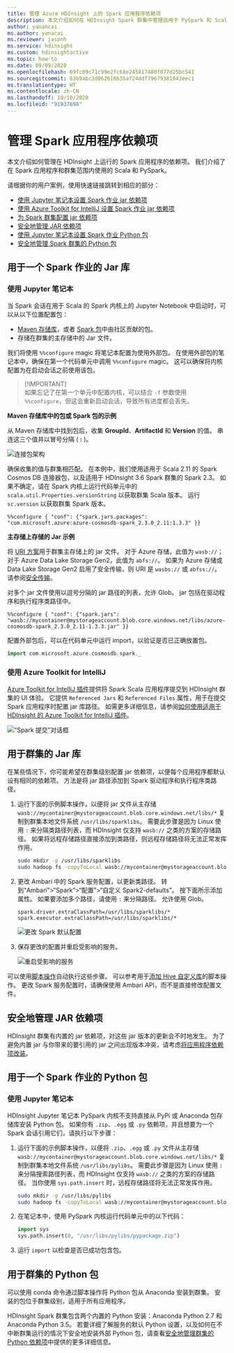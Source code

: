 ```yaml
---
title: 管理 Azure HDInsight 上的 Spark 应用程序依赖项
description: 本文介绍如何在 HDInsight Spark 群集中管理适用于 PySpark 和 Scala 应用程序的 Spark 依赖项。
author: yanancai
ms.author: yanacai
ms.reviewer: jasonh
ms.service: hdinsight
ms.custom: hdinsightactive
ms.topic: how-to
ms.date: 09/09/2020
ms.openlocfilehash: 69fc09c71c99e2fc68e245817480f077d25bc541
ms.sourcegitcommit: 63b9abc3d062616b35af24ddf79679381043eec1
ms.translationtype: HT
ms.contentlocale: zh-CN
ms.lasthandoff: 10/10/2020
ms.locfileid: "91937698"
---
```

# <a name="manage-spark-application-dependencies"></a>管理 Spark 应用程序依赖项

本文介绍如何管理在 HDInsight 上运行的 Spark 应用程序的依赖项。 我们介绍了在 Spark 应用程序和群集范围内使用的 Scala 和 PySpark。

请根据你的用户案例，使用快速链接跳转到相应的部分：
* [使用 Jupyter 笔记本设置 Spark 作业 jar 依赖项](#use-jupyter-notebook)
* [使用 Azure Toolkit for IntelliJ 设置 Spark 作业 jar 依赖项](#use-azure-toolkit-for-intellij)
* [为 Spark 群集配置 jar 依赖项](#jar-libs-for-cluster)
* [安全地管理 JAR 依赖项](#safely-manage-jar-dependencies)
* [使用 Jupyter 笔记本设置 Spark 作业 Python 包](#use-jupyter-notebook-1)
* [安全地管理 Spark 群集的 Python 包](#python-packages-for-cluster)

## <a name="jar-libs-for-one-spark-job"></a>用于一个 Spark 作业的 Jar 库
### <a name="use-jupyter-notebook"></a>使用 Jupyter 笔记本
当 Spark 会话在用于 Scala 的 Spark 内核上的 Jupyter Notebook 中启动时，可以从以下位置配置包：

* [Maven 存储库](https://search.maven.org/)，或者 [Spark 包](https://spark-packages.org/)中由社区贡献的包。
* 存储在群集的主存储中的 Jar 文件。

我们将使用 `%%configure` magic 将笔记本配置为使用外部包。 在使用外部包的笔记本中，确保在第一个代码单元中调用 `%%configure` magic。 这可以确保将内核配置为在启动会话之前使用该包。

>
>[!IMPORTANT]  
>如果忘记了在第一个单元中配置内核，可以结合 `-f` 参数使用 `%%configure`，但这会重新启动会话，导致所有进度都会丢失。

**Maven 存储库中的包或 Spark 包的示例**

从 Maven 存储库中找到包后，收集 **GroupId**、**ArtifactId** 和 **Version** 的值。 串连这三个值并以冒号分隔 ( **:** )。

   ![连接包架构](./media/apache-spark-manage-dependencies/spark-package-schema.png "连接包架构")

确保收集的值与群集相匹配。 在本例中，我们使用适用于 Scala 2.11 的 Spark Cosmos DB 连接器包，以及适用于 HDInsight 3.6 Spark 群集的 Spark 2.3。 如果不确定，请在 Spark 内核上运行代码单元中的 `scala.util.Properties.versionString` 以获取群集 Scala 版本。 运行 `sc.version` 以获取群集 Spark 版本。

```
%%configure { "conf": {"spark.jars.packages": "com.microsoft.azure:azure-cosmosdb-spark_2.3.0_2.11:1.3.3" }}
```

**主存储上存储的 Jar 示例**

将 [URI 方案](../hdinsight-hadoop-linux-information.md#URI-and-scheme)用于群集主存储上的 jar 文件。 对于 Azure 存储，此值为 `wasb://`；对于 Azure Data Lake Storage Gen2，此值为 `abfs://`。 如果为 Azure 存储或 Data Lake Storage Gen2 启用了安全传输，则 URI 是 `wasbs://` 或 `abfss://`。 请参阅[安全传输](../../storage/common/storage-require-secure-transfer.md)。

对多个 jar 文件使用以逗号分隔的 jar 路径的列表，允许 Glob。 jar 包括在驱动程序和执行程序类路径中。

```
%%configure { "conf": {"spark.jars": "wasb://mycontainer@mystorageaccount.blob.core.windows.net/libs/azure-cosmosdb-spark_2.3.0_2.11-1.3.3.jar" }}
```

配置外部包后，可以在代码单元中运行 import，以验证是否已正确放置包。

```scala
import com.microsoft.azure.cosmosdb.spark._
```

### <a name="use-azure-toolkit-for-intellij"></a>使用 Azure Toolkit for IntelliJ
[Azure Toolkit for IntelliJ 插件](./apache-spark-intellij-tool-plugin.md)提供将 Spark Scala 应用程序提交到 HDInsight 群集的 UI 体验。 它提供 `Referenced Jars` 和 `Referenced Files` 属性，用于在提交 Spark 应用程序时配置 jar 库路径。 如需更多详细信息，请参阅[如何使用适用于 HDInsight 的 Azure Toolkit for IntelliJ 插件](./apache-spark-intellij-tool-plugin.md#run-a-spark-scala-application-on-an-hdinsight-spark-cluster)。

![“Spark 提交”对话框](./media/apache-spark-intellij-tool-plugin/hdi-submit-spark-app-02.png)

## <a name="jar-libs-for-cluster"></a>用于群集的 Jar 库
在某些情况下，你可能希望在群集级别配置 jar 依赖项，以便每个应用程序都默认设有相同的依赖项。 方法是将 jar 路径添加到 Spark 驱动程序和执行程序类路径。

1. 运行下面的示例脚本操作，以便将 jar 文件从主存储 `wasb://mycontainer@mystorageaccount.blob.core.windows.net/libs/*` 复制到群集本地文件系统 `/usr/libs/sparklibs`。 需要此步骤是因为 Linux 使用 `:` 来分隔类路径列表，而 HDInsight 仅支持 `wasb://` 之类的方案的存储路径。 如果将远程存储路径直接添加到类路径，则远程存储路径将无法正常发挥作用。

    ```bash
    sudo mkdir -p /usr/libs/sparklibs
    sudo hadoop fs -copyToLocal wasb://mycontainer@mystorageaccount.blob.core.windows.net/libs/*.* /usr/libs/sparklibs
    ```

2. 更改 Ambari 中的 Spark 服务配置，以更新类路径。 转到“Ambari”>“Spark”>“配置”>“自定义 Spark2-defaults”。 按下面所示添加属性。 如果要添加多个路径，请使用 `:` 来分隔路径。 允许使用 Glob。

    ```
    spark.driver.extraClassPath=/usr/libs/sparklibs/*
    spark.executor.extraClassPath=/usr/libs/sparklibs/*
    ```

   ![更改 Spark 默认配置](./media/apache-spark-manage-dependencies/change-spark-default-config.png "更改 Spark 默认配置")

3. 保存更改的配置并重启受影响的服务。

   ![重启受影响的服务](./media/apache-spark-manage-dependencies/restart-impacted-services.png "重启受影响的服务")

可以使用[脚本操作](../hdinsight-hadoop-customize-cluster-linux.md)自动执行这些步骤。 可以参考用于[添加 Hive 自定义库](https://hdiconfigactions.blob.core.windows.net/linuxsetupcustomhivelibsv01/setup-customhivelibs-v01.sh)的脚本操作。 更改 Spark 服务配置时，请确保使用 Ambari API，而不是直接修改配置文件。 

## <a name="safely-manage-jar-dependencies"></a>安全地管理 JAR 依赖项
HDInsight 群集有内置的 jar 依赖项，对这些 jar 版本的更新会不时地发生。 为了避免内置 jar 与你带来的要引用的 jar 之间出现版本冲突，请考虑[将应用程序依赖项改装](./safely-manage-jar-dependency.md)。

## <a name="python-packages-for-one-spark-job"></a>用于一个 Spark 作业的 Python 包
### <a name="use-jupyter-notebook"></a>使用 Jupyter 笔记本
HDInsight Jupyter 笔记本 PySpark 内核不支持直接从 PyPi 或 Anaconda 包存储库安装 Python 包。 如果你有 `.zip`、`.egg` 或 `.py` 依赖项，并且想要为一个 Spark 会话引用它们，请执行以下步骤：

1. 运行下面的示例脚本操作，以便将 `.zip`、`.egg` 或 `.py` 文件从主存储 `wasb://mycontainer@mystorageaccount.blob.core.windows.net/libs/*` 复制到群集本地文件系统 `/usr/libs/pylibs`。 需要此步骤是因为 Linux 使用 `:` 来分隔搜索路径列表，而 HDInsight 仅支持 `wasb://` 之类的方案的存储路径。 当你使用 `sys.path.insert` 时，远程存储路径将无法正常发挥作用。

    ```bash
    sudo mkdir -p /usr/libs/pylibs
    sudo hadoop fs -copyToLocal wasb://mycontainer@mystorageaccount.blob.core.windows.net/libs/*.* /usr/libs/pylibs
    ```

2. 在笔记本中，使用 PySpark 内核运行代码单元中的以下代码：

   ```python
   import sys
   sys.path.insert(0, "/usr/libs/pylibs/pypackage.zip")
   ```

3. 运行 `import` 以检查是否已成功包含包。  

## <a name="python-packages-for-cluster"></a>用于群集的 Python 包
可以使用 conda 命令通过脚本操作将 Python 包从 Anaconda 安装到群集。 安装的包位于群集级别，适用于所有应用程序。 

HDInsight Spark 群集包含两个内置的 Python 安装：Anaconda Python 2.7 和 Anaconda Python 3.5。 若要详细了解服务的默认 Python 设置，以及如何在不中断群集运行的情况下安全地安装外部 Python 包，请查看[安全地管理群集的 Python 依赖项](./apache-spark-python-package-installation.md)中提供的更多详细信息。
